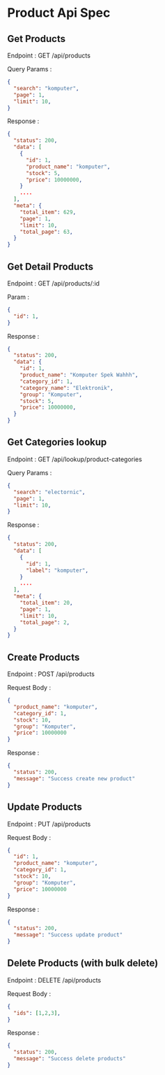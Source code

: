 # Product Api Spec

## Get Products

Endpoint : GET /api/products

Query Params :

```json
{
  "search": "komputer",
  "page": 1,
  "limit": 10,
}
```

Response :

```json
{
  "status": 200,
  "data": [
    {
      "id": 1,
      "product_name": "komputer",
      "stock": 5,
      "price": 10000000,
    }
    ....
  ],
  "meta": {
    "total_item": 629,
    "page": 1,
    "limit": 10,
    "total_page": 63,
  }
}
```

## Get Detail Products

Endpoint : GET /api/products/:id

Param :

```json
{
  "id": 1,
}
```

Response :

```json
{
  "status": 200,
  "data": {
    "id": 1,
    "product_name": "Komputer Spek Wahhh",
    "category_id": 1,
    "category_name": "Elektronik",
    "group": "Komputer",
    "stock": 5,
    "price": 10000000,
  }
}
```

## Get Categories lookup

Endpoint : GET /api/lookup/product-categories

Query Params :

```json
{
  "search": "electornic",
  "page": 1,
  "limit": 10,
}
```

Response :

```json
{
  "status": 200,
  "data": [
    {
      "id": 1,
      "label": "komputer",
    }
    ....
  ],
  "meta": {
    "total_item": 20,
    "page": 1,
    "limit": 10,
    "total_page": 2,
  }
}
```

## Create Products

Endpoint : POST /api/products

Request Body :

```json
{
  "product_name": "komputer",
  "category_id": 1,
  "stock": 10,
  "group": "Komputer",
  "price": 10000000
}
```

Response :

```json
{
  "status": 200,
  "message": "Success create new product"
}
```

## Update Products

Endpoint : PUT /api/products

Request Body :

```json
{
  "id": 1,
  "product_name": "komputer",
  "category_id": 1,
  "stock": 10,
  "group": "Komputer",
  "price": 10000000
}
```

Response :

```json
{
  "status": 200,
  "message": "Success update product"
}
```

## Delete Products (with bulk delete)

Endpoint : DELETE /api/products

Request Body :

```json
{
  "ids": [1,2,3],
}
```

Response :

```json
{
  "status": 200,
  "message": "Success delete products"
}
```
